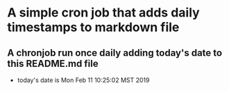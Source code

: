 A simple cron job that adds daily timestamps to markdown file
============================================================
## A chronjob run once daily adding today's date to this README.md file
* today's date is Mon Feb 11 10:25:02 MST 2019
